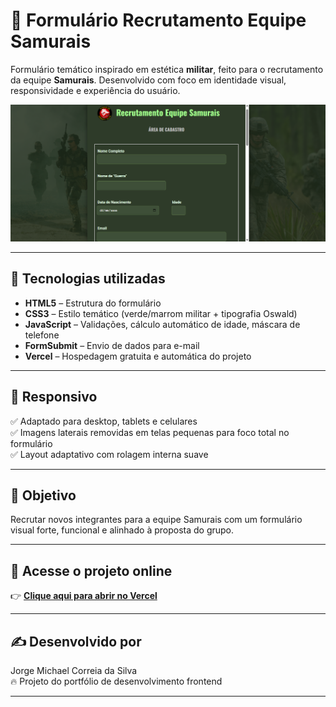 # 🏹 Formulário Recrutamento Equipe Samurais

Formulário temático inspirado em estética **militar**, feito para o recrutamento da equipe **Samurais**. Desenvolvido com foco em identidade visual, responsividade e experiência do usuário.

![preview do formulário](img/captura.png)

---

## 🚀 Tecnologias utilizadas

- **HTML5** – Estrutura do formulário
- **CSS3** – Estilo temático (verde/marrom militar + tipografia Oswald)
- **JavaScript** – Validações, cálculo automático de idade, máscara de telefone
- **FormSubmit** – Envio de dados para e-mail
- **Vercel** – Hospedagem gratuita e automática do projeto

---

## 📱 Responsivo

✅ Adaptado para desktop, tablets e celulares  
✅ Imagens laterais removidas em telas pequenas para foco total no formulário  
✅ Layout adaptativo com rolagem interna suave

---

## 🧠 Objetivo

Recrutar novos integrantes para a equipe Samurais com um formulário visual forte, funcional e alinhado à proposta do grupo.

---

## 🔗 Acesse o projeto online

👉 **[Clique aqui para abrir no Vercel](https://samuraisform.vercel.app)**

---

## ✍️ Desenvolvido por

Jorge Michael Correia da Silva  
🔥 Projeto do portfólio de desenvolvimento frontend

---
